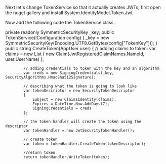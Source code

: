 Next let's change TokenService so that it actually creates JWTs, first open the nuget gallery and install System.IdentityModel.Token.Jwt

Now add the following code the TokenService class:

private readonly SymmetricSecurityKey _key;
        public TokenService(IConfiguration config)
        {
            _key = new SymmetricSecurityKey(Encoding.UTF8.GetBytes(config["TokenKey"]));
        }
        public string CreateToken(AppUser user)
        {
            // adding claims to token:
            var claims = new List<Claim> {
                new Claim(JwtRegisteredClaimNames.NameId, user.UserName)
            };

            // adding credentials to token with the key and an algorithm
            var creds = new SigningCredentials(_key, SecurityAlgorithms.HmacSha512Signature);

            // describing what the token is going to look like
            var tokenDescriptor = new SecurityTokenDescriptor
            {
                Subject = new ClaimsIdentity(claims),
                Expires = DateTime.Now.AddDays(7),
                SigningCredentials = creds
            };

            // the token handler will create the token using the descriptor
            var tokenHandler = new JwtSecurityTokenHandler();

            // create token
            var token = tokenHandler.CreateToken(tokenDescriptor);

            //return token
            return tokenHandler.WriteToken(token);